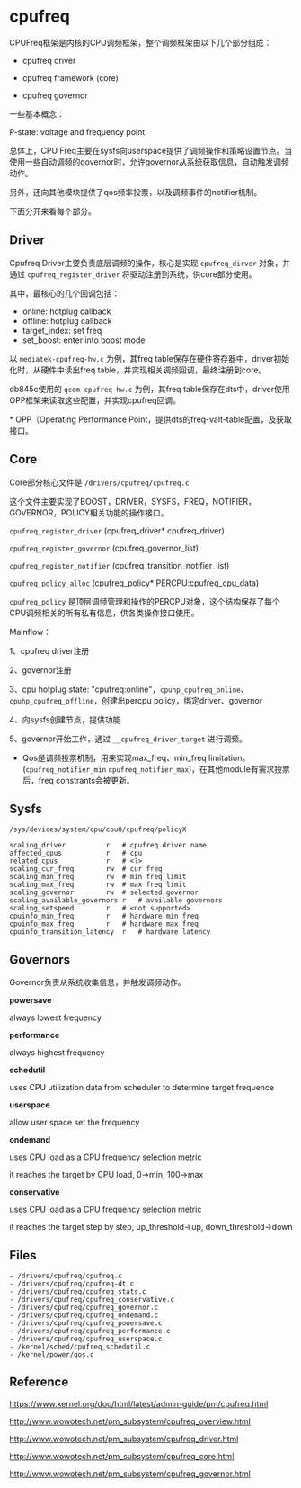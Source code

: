 # cpufreq

CPUFreq框架是内核的CPU调频框架，整个调频框架由以下几个部分组成：

- cpufreq driver

- cpufreq framework (core)

- cpufreq governor

一些基本概念：

P-state: voltage and frequency point

总体上，CPU Freq主要在sysfs向userspace提供了调频操作和策略设置节点。当使用一些自动调频的governor时，允许governor从系统获取信息，自动触发调频动作。

另外，还向其他模块提供了qos频率投票，以及调频事件的notifier机制。

下面分开来看每个部分。

## Driver

Cpufreq Driver主要负责底层调频的操作，核心是实现 `cpufreq_dirver` 对象，并通过 `cpufreq_register_driver` 将驱动注册到系统，供core部分使用。

其中，最核心的几个回调包括：

- online: hotplug callback
- offline: hotplug callback
- target_index: set freq
- set_boost: enter into boost mode

以 `mediatek-cpufreq-hw.c` 为例，其freq table保存在硬件寄存器中，driver初始化时，从硬件中读出freq table，并实现相关调频回调，最终注册到core。

db845c使用的 `qcom-cpufreq-hw.c` 为例，其freq table保存在dts中，driver使用OPP框架来读取这些配置，并实现cpufreq回调。

\* OPP（Operating Performance Point，提供dts的freq-valt-table配置，及获取接口。

## Core

Core部分核心文件是 `/drivers/cpufreq/cpufreq.c`

这个文件主要实现了BOOST，DRIVER，SYSFS，FREQ，NOTIFIER，GOVERNOR，POLICY相关功能的操作接口。

`cpufreq_register_driver` (cpufreq_driver* cpufreq_driver)

`cpufreq_register_governor` (cpufreq_governor_list)

`cpufreq_register_notifier` (cpufreq_transition_notifier_list)

`cpufreq_policy_alloc` (cpufreq_policy* PERCPU:cpufreq_cpu_data)

`cpufreq_policy` 是顶层调频管理和操作的PERCPU对象，这个结构保存了每个CPU调频相关的所有私有信息，供各类操作接口使用。

Mainflow：

1、cpufreq driver注册

2、governor注册

3、cpu hotplug state: "cpufreq:online"，`cpuhp_cpufreq_online`、`cpuhp_cpufreq_offline`，创建出percpu policy，绑定driver、governor

4、向sysfs创建节点，提供功能

5、governor开始工作，通过 `__cpufreq_driver_target` 进行调频。

* Qos是调频投票机制，用来实现max_freq、min_freq limitation。(`cpufreq_notifier_min` `cpufreq_notifier_max`)，在其他module有需求投票后，freq constrants会被更新。

## Sysfs

`/sys/devices/system/cpu/cpu0/cpufreq/policyX`

```
scaling_driver			r	# cpufreq driver name
affected_cpus			r	# cpu
related_cpus			r	# <?>
scaling_cur_freq		rw	# cur freq
scaling_min_freq		rw	# min freq limit
scaling_max_freq		rw	# max freq limit
scaling_governor		rw	# selected governor
scaling_available_governors	r	# available governors
scaling_setspeed		r	# <not supported>
cpuinfo_min_freq		r	# hardware min freq
cpuinfo_max_freq		r	# hardware max freq
cpuinfo_transition_latency	r	# hardware latency
```

## Governors

Governor负责从系统收集信息，并触发调频动作。

**powersave**

always lowest frequency

**performance**

always highest frequency

**schedutil**

uses CPU utilization data from scheduler to determine target frequence

**userspace**

allow user space set the frequency

**ondemand**

uses CPU load as a CPU frequency selection metric

it reaches the target by CPU load, 0->min, 100->max

**conservative**

uses CPU load as a CPU frequency selection metric

it reaches the target step by step, up_threshold->up, down_threshold->down

## Files

```
- /drivers/cpufreq/cpufreq.c
- /drivers/cpufreq/cpufreq-dt.c
- /drivers/cpufreq/cpufreq_stats.c
- /drivers/cpufreq/cpufreq_conservative.c
- /drivers/cpufreq/cpufreq_governor.c
- /drivers/cpufreq/cpufreq_ondemand.c
- /drivers/cpufreq/cpufreq_powersave.c
- /drivers/cpufreq/cpufreq_performance.c
- /drivers/cpufreq/cpufreq_userspace.c
- /kernel/sched/cpufreq_schedutil.c
- /kernel/power/qos.c
```

## Reference

<https://www.kernel.org/doc/html/latest/admin-guide/pm/cpufreq.html>

<http://www.wowotech.net/pm_subsystem/cpufreq_overview.html>

<http://www.wowotech.net/pm_subsystem/cpufreq_driver.html>

<http://www.wowotech.net/pm_subsystem/cpufreq_core.html>

<http://www.wowotech.net/pm_subsystem/cpufreq_governor.html>